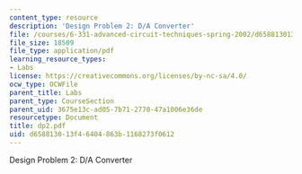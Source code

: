 ```yaml
---
content_type: resource
description: 'Design Problem 2: D/A Converter'
file: /courses/6-331-advanced-circuit-techniques-spring-2002/d658813013f46404863b1168273f0612_dp2.pdf
file_size: 18509
file_type: application/pdf
learning_resource_types:
- Labs
license: https://creativecommons.org/licenses/by-nc-sa/4.0/
ocw_type: OCWFile
parent_title: Labs
parent_type: CourseSection
parent_uid: 3675e13c-ad05-7b71-2770-47a1006e36de
resourcetype: Document
title: dp2.pdf
uid: d6588130-13f4-6404-863b-1168273f0612
---
```

Design Problem 2: D/A Converter